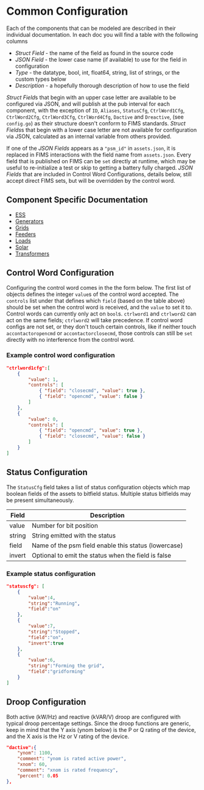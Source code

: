 # Common Configuration

Each of the components that can be modeled are described in their individual
documentation. In each doc you will find a table with the following columns

* *Struct Field* - the name of the field as found in the source code
* *JSON Field* - the lower case name (if available) to use for the field in configuration
* *Type* - the datatype, bool, int, float64, string, list of strings, or the custom types below
* *Description* - a hopefully thorough description of how to use the field

*Struct Field*s that begin with an upper case letter are available to be
configured via JSON, and will publish at the pub interval for each component,
with the exception of `ID`, `Aliases`, `StatusCfg`, `CtrlWord1Cfg`,
`CtrlWord2Cfg`, `CtrlWord3Cfg`, `CtrlWord4Cfg`, `Dactive` and `Dreactive`,
(see `config.go`) as their structure doesn't conform to FIMS standards. 
*Struct Fields*s that begin with a lower case letter are not available for
configuration via JSON, calculated as an internal variable from others
provided.

If one of the *JSON Fields* appears as a `"psm_id"` in `assets.json`, it
is replaced in FIMS interactions with the field name from `assets.json`.
Every field that is published on FIMS can be `set` directly at runtime,
which may be useful to re-initialize a test or skip to getting a battery
fully charged. *JSON Fields* that are included in Control Word Configurations,
details below, still accept direct FIMS sets, but will be overridden by the
control word.

## Component Specific Documentation

* [ESS](ess.md)
* [Generators](gen.md)
* [Grids](grid.md)
* [Feeders](feed.md) 
* [Loads](load.md)
* [Solar](pv.md)
* [Transformers](xfmr.md)

## Control Word Configuration

Configuring the control word comes in the the form below. The first list of
objects defines the integer `value`s of the control word accepted. The
`controls` list under that defines which `field` (based on the table above)
should be set when the control word is received, and the `value` to set it to.
Control words can currently only act on `bool`s. `ctrlword1` and `ctrlword2`
can act on the same fields; `ctrlword2` will take precedence. If control word
configs are not set, or they don't touch certain controls, like if neither
touch `accontactoropencmd` or `accontactorclosecmd`, those controls can
still be `set` directly with no interference from the control word.

### Example control word configuration

```json
"ctrlword1cfg":[
    {
        "value": 1,
        "controls": [
            { "field": "closecmd", "value": true },
            { "field": "opencmd", "value": false }
        ]
    },
    {
        "value": 0,
        "controls": [
            { "field": "opencmd", "value": true },
            { "field": "closecmd", "value": false }
        ]
    }
]
```

## Status Configuration

The `StatusCfg` field takes a list of status configuration objects which map 
boolean fields of the assets to bitfield status. Multiple status bitfields may be 
present simultaneously.
 
| Field  | Description                                            |
| ------ | ------------------------------------------------------ |
| value  | Number for bit position                                |
| string | String emitted with the status                         |
| field  | Name of the psm field enable this status (lowercase) |
| invert | Optional to emit the status when the field is false    |

### Example status configuration

```json
"statuscfg": [
    {
        "value":4,
        "string":"Running",
        "field":"on"
    },
    {
        "value":7,
        "string":"Stopped",
        "field":"on",
        "invert":true
    },
    {
        "value":6,
        "string":"Forming the grid",
        "field":"gridforming"
    }
]
```

## Droop Configuration

Both active (kW/Hz) and reactive (kVAR/V) droop are configured with typical
droop percentage settings. Since the droop functions are generic, keep in
mind that the Y axis (ynom below) is the P or Q rating of the device, and
the X axis is the Hz or V rating of the device.

```json
"dactive":{
    "ynom": 1100,
    "comment": "ynom is rated active power",
    "xnom": 60,
    "comment": "xnom is rated frequency",
    "percent": 0.05
},
```
